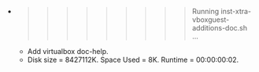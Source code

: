 * >>>>>>>>> Running inst-xtra-vboxguest-additions-doc.sh ...
  * Add virtualbox doc-help.
  * Disk size = 8427112K. Space Used = 8K. Runtime = 00:00:00:02.
